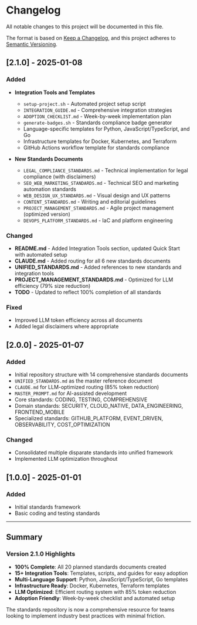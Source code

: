 # Changelog

All notable changes to this project will be documented in this file.

The format is based on [Keep a Changelog](https://keepachangelog.com/en/1.0.0/),
and this project adheres to [Semantic Versioning](https://semver.org/spec/v2.0.0.html).

## [2.1.0] - 2025-01-08

### Added
- **Integration Tools and Templates**
  - `setup-project.sh` - Automated project setup script
  - `INTEGRATION_GUIDE.md` - Comprehensive integration strategies
  - `ADOPTION_CHECKLIST.md` - Week-by-week implementation plan
  - `generate-badges.sh` - Standards compliance badge generator
  - Language-specific templates for Python, JavaScript/TypeScript, and Go
  - Infrastructure templates for Docker, Kubernetes, and Terraform
  - GitHub Actions workflow template for standards compliance

- **New Standards Documents**
  - `LEGAL_COMPLIANCE_STANDARDS.md` - Technical implementation for legal compliance (with disclaimers)
  - `SEO_WEB_MARKETING_STANDARDS.md` - Technical SEO and marketing automation standards
  - `WEB_DESIGN_UX_STANDARDS.md` - Visual design and UX patterns
  - `CONTENT_STANDARDS.md` - Writing and editorial guidelines
  - `PROJECT_MANAGEMENT_STANDARDS.md` - Agile project management (optimized version)
  - `DEVOPS_PLATFORM_STANDARDS.md` - IaC and platform engineering

### Changed
- **README.md** - Added Integration Tools section, updated Quick Start with automated setup
- **CLAUDE.md** - Added routing for all 6 new standards documents
- **UNIFIED_STANDARDS.md** - Added references to new standards and integration tools
- **PROJECT_MANAGEMENT_STANDARDS.md** - Optimized for LLM efficiency (79% size reduction)
- **TODO** - Updated to reflect 100% completion of all standards

### Fixed
- Improved LLM token efficiency across all documents
- Added legal disclaimers where appropriate

## [2.0.0] - 2025-01-07

### Added
- Initial repository structure with 14 comprehensive standards documents
- `UNIFIED_STANDARDS.md` as the master reference document
- `CLAUDE.md` for LLM-optimized routing (85% token reduction)
- `MASTER_PROMPT.md` for AI-assisted development
- Core standards: CODING, TESTING, COMPREHENSIVE
- Domain standards: SECURITY, CLOUD_NATIVE, DATA_ENGINEERING, FRONTEND_MOBILE
- Specialized standards: GITHUB_PLATFORM, EVENT_DRIVEN, OBSERVABILITY, COST_OPTIMIZATION

### Changed
- Consolidated multiple disparate standards into unified framework
- Implemented LLM optimization throughout

## [1.0.0] - 2025-01-01

### Added
- Initial standards framework
- Basic coding and testing standards

---

## Summary

### Version 2.1.0 Highlights
- **100% Complete**: All 20 planned standards documents created
- **15+ Integration Tools**: Templates, scripts, and guides for easy adoption
- **Multi-Language Support**: Python, JavaScript/TypeScript, Go templates
- **Infrastructure Ready**: Docker, Kubernetes, Terraform templates
- **LLM Optimized**: Efficient routing system with 85% token reduction
- **Adoption Friendly**: Week-by-week checklist and automated setup

The standards repository is now a comprehensive resource for teams looking to implement industry best practices with minimal friction.